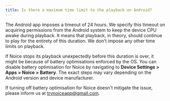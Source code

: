 ```yaml
---
title: Is there a maximum time limit to the playback on Android?
---
```


The Android app imposes a timeout of 24 hours. We specify this timeout on
acquiring permissions from the Android system to keep the device CPU awake
during playback. It means that playback, in theory, should continue to play for
the entirety of this duration. We don't impose any other time limits on
playback.

If Noice stops its playback unexpectedly before this duration is over, it might
be because of battery optimisations enforced by the OS. You can disable battery
optimisation for Noice by navigating to **Device Settings > Apps > Noice >
Battery**. The exact steps may vary depending on the Android version and device
manufacturer.

If turning off battery optimisation for Noice doesn't mitigate the issue, please
inform us at [trynoiceapp@gmail.com](mailto:trynoiceapp@gmail.com).
